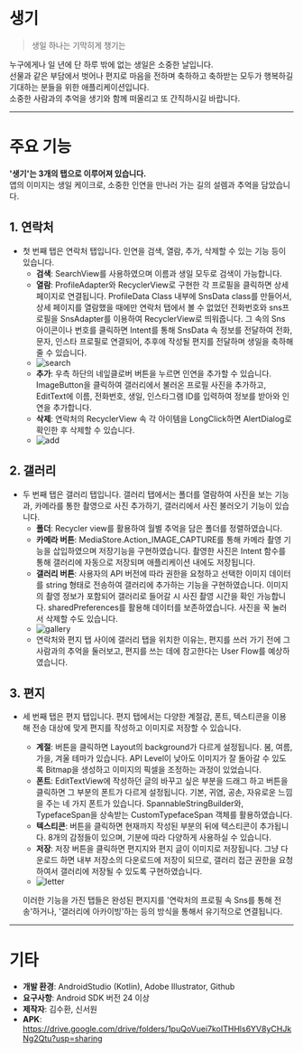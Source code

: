 # **생기**
> 생일 하나는 기막히게 챙기는

누구에게나 일 년에 단 하루 밖에 없는 생일은 소중한 날입니다.  
선물과 같은 부담에서 벗어나 편지로 마음을 전하며
축하하고 축하받는 모두가 행복하길 기대하는 분들을 위한 애플리케이션입니다.  
소중한 사람과의 추억을 생기와 함께 떠올리고 또 간직하시길 바랍니다.

---

# 주요 기능
**'생기'는 3개의 탭으로 이루어져 있습니다.**  
앱의 이미지는 생일 케이크로, 소중한 인연을 만나러 가는 길의 설렘과 추억을 담았습니다.

## 1. 연락처
- 첫 번째 탭은 연락처 탭입니다. 인연을 검색, 열람, 추가, 삭제할 수 있는 기능 등이 있습니다.
  - **검색**: SearchView를 사용하였으며 이름과 생일 모두로 검색이 가능합니다.
  - **열람**: ProfileAdapter와 RecyclerView로 구현한 각 프로필을 클릭하면 상세 페이지로 연결됩니다. ProfileData Class 내부에 SnsData class를 만들어서, 상세 페이지를 열람했을 때에만 연락처 탭에서 볼 수 없었던 전화번호와 sns프로필을 SnsAdapter를 이용하여 RecyclerView로 띄워줍니다. 그 속의 Sns 아이콘이나 번호를 클릭하면 Intent를 통해 SnsData 속 정보를 전달하여 전화, 문자, 인스타 프로필로 연결되어, 추후에 작성될 편지를 전달하며 생일을 축하해줄 수 있습니다.
  - ![search](https://github.com/Jannare/madcamp_week1/assets/173989725/fa6c1943-e20d-4e6a-a149-74ea8588e134)
  - **추가**: 우측 하단의 네잎클로버 버튼을 누르면 인연을 추가할 수 있습니다. ImageButton을 클릭하여 갤러리에서 불러온 프로필 사진을 추가하고, EditText에 이름, 전화번호, 생일, 인스타그램 ID를 입력하여 정보를 받아와 인연을 추가합니다.
  - **삭제**: 연락처의 RecyclerView 속 각 아이템을 LongClick하면 AlertDialog로 확인한 후 삭제할 수 있습니다.
  - ![add](https://github.com/Jannare/madcamp_week1/assets/173989725/35657ffd-9d41-4c88-a350-ff8dc49d77e1)
## 2. 갤러리
- 두 번째 탭은 갤러리 탭입니다. 갤러리 탭에서는 폴더를 열람하여 사진을 보는 기능과, 카메라를 통한 촬영으로 사진 추가하기, 갤러리에서 사진 불러오기 기능이 있습니다.
  - **폴더**: Recycler view를 활용하여 월별 추억을 담은 폴더를 정렬하였습니다.
  - **카메라 버튼**: MediaStore.Action_IMAGE_CAPTURE를 통해 카메라 촬영 기능을 삽입하였으며 저장기능을 구현하였습니다. 촬영한 사진은 Intent 함수를 통해 갤러리에 자동으로 저장되며 애플리케이션 내에도 저장됩니다.
  - **갤러리 버튼**: 사용자의 API 버전에 따라 권한을 요청하고 선택한 이미지 데이터를 string 형태로 전송하여 갤러리에 추가하는 기능을 구현하였습니다. 이미지의 촬영 정보가 포함되어 갤러리로 들어갈 시 사진 촬영 시간을 확인 가능합니다. sharedPreferences를 활용해 데이터를 보존하였습니다. 사진을 꾹 눌러서 삭제할 수도 있습니다.
  - ![gallery](https://github.com/Jannare/madcamp_week1/assets/173989725/a73b9ead-0b8b-4e27-8498-b6a17eb292ed)
  - 연락처와 편지 탭 사이에 갤러리 탭을 위치한 이유는, 편지를 쓰러 가기 전에 그 사람과의 추억을 둘러보고, 편지를 쓰는 데에 참고한다는 User Flow를 예상하였습니다.

## 3. 편지
- 세 번째 탭은 편지 탭입니다. 편지 탭에서는 다양한 계절감, 폰트, 텍스티콘을 이용해 전송 대상에 맞게 편지를 작성하고 이미지로 저장할 수 있습니다.
  - **계절**: 버튼을 클릭하면 Layout의 background가 다르게 설정됩니다. 봄, 여름, 가을, 겨울 테마가 있습니다. API Level이 낮아도 이미지가 잘 돌아갈 수 있도록 Bitmap을 생성하고 이미지의 픽셀을 조정하는 과정이 있었습니다.
  - **폰트**: EditTextView에 작성하던 글의 바꾸고 싶은 부분을 드래그 하고 버튼을 클릭하면 그 부분의 폰트가 다르게 설정됩니다. 기본, 귀염, 공손, 자유로운 느낌을 주는 네 가지 폰트가 있습니다. SpannableStringBuilder와, TypefaceSpan을 상속받는 CustomTypefaceSpan 객체를 활용하였습니다.
  - **텍스티콘**: 버튼을 클릭하면 현재까지 작성된 부분의 뒤에 텍스티콘이 추가됩니다. 8개의 감정들이 있으며, 기분에 따라 다양하게 사용하실 수 있습니다.
  - **저장**: 저장 버튼을 클릭하면 편지지와 편지 글이 이미지로 저장됩니다. 그냥 다운로드 하면 내부 저장소의 다운로드에 저장이 되므로, 갤러리 접근 권한을 요청하여서 갤러리에 저장될 수 있도록 구현하였습니다.
  - ![letter](https://github.com/Jannare/madcamp_week1/assets/173989725/e5303dd4-c494-4a0c-aa9e-e062b6a38110)

  이러한 기능을 가진 탭들은 완성된 편지지를 '연락처의 프로필 속 Sns를 통해 전송'하거나, '갤러리에 아카이빙'하는 등의 방식을 통해서 유기적으로 연결됩니다.

---

# 기타

- **개발 환경**: AndroidStudio (Kotlin), Adobe Illustrator, Github
- **요구사항**: Android SDK 버전 24 이상
- **제작자**: 김수환, 신서원
- **APK**: https://drive.google.com/drive/folders/1puQoVuei7koITHHls6YV8yCHJkNg2Qtu?usp=sharing
